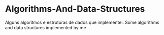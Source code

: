Algorithms-And-Data-Structures
==============================

Alguns algoritmos e estruturas de dados que implementei.
Some algorithms and data structures implemented by me
